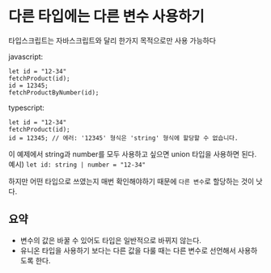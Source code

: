 # 다른 타입에는 다른 변수 사용하기

타입스크립트는 자바스크립트와 달리 한가지 목적으로만 사용 가능하다

javascript:
```
let id = "12-34"
fetchProduct(id);
id = 12345;
fetchProductByNumber(id);
```

typescript:
```
let id = "12-34"
fetchProduct(id);
id = 12345; // 에러: '12345' 형식은 'string' 형식에 할당할 수 없습니다.
```

이 예제에서 string과 number를 모두 사용하고 싶으면 union 타입을 사용하면 된다.
예시) `let id: string | number = "12-34"`

하지만 어떤 타입으로 쓰였는지 매번 확인해야하기 때문에 `다른 변수`로 할당하는 것이 낫다.

## 요약
- 변수의 값은 바꿀 수 있어도 타입은 일반적으로 바뀌지 않는다.
- 유니온 타입을 사용하기 보다는 다른 값을 다룰 때는 다른 변수로 선언해서 사용하도록 한다.